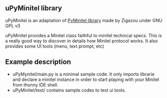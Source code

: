 ## uPyMinitel library 

uPyMinitel is an adaptation of [PyMinitel library](https://github.com/Zigazou/PyMinitel) made by Zigazou under GNU GPL v3

uPyMinitel provides a Minitel class faithful to minitel technical specs. This is a really good way to discover in details how Minitel protocol works. It also provides some UI tools (menu, text prompt, etc)

## Example description

* uPyMynitel/main.py is a minimal sample code. It only imports librarie and declare a minitel instance in order to start playing with your Minitel from thonny IDE shell. 
* uPyMinitel/test/ contains sample codes to test ui tools.
